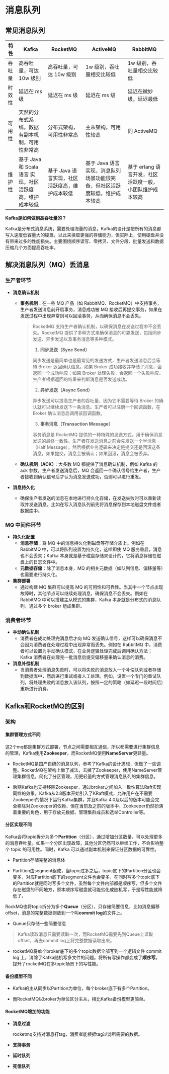 # 消息队列

## 常见消息队列

| 特性  | Kafka                               | RocketMQ                   | ActiveMQ                                 | RabbitMQ                         |
| --- | ----------------------------------- | -------------------------- | ---------------------------------------- | -------------------------------- |
| 吞吐量 | 高吞吐量，可达 10w 级别                      | 高吞吐量，可达 10w 级别             | 1w 级别，吞吐量相交比较低                           | 1w 级别，吞吐量相交比较低                   |
| 时效性 | 延迟在 ms 级                            | 延迟在 ms 级                   | 延迟在 ms 级                                 | 延迟在微妙级，延迟最低                      |
| 可用性 | 天然的分布式系统，数据有副本机制，可用性非常高             | 分布式架构，可用性非常高               | 主从架构，可用性较高                               | 同 ActiveMQ                       |
| 维护性 | 基于 Java 和 Scala 语言 实现，社区活跃度高，维护成本较低 | 基于 Java 语言实现，社区活跃度高，维护成本较低 | 基于 Java 语言实现，消息队列场景功能很完备，但社区活跃度较低，维护成本较高 | 基于 erlang 语言开发，社区活跃度一般，小团队维护成本较高 |

**Kafka是如何做到高吞吐量的？**

Kafka是分布式消息系统，需要处理海量的消息，Kafka的设计是把所有的消息都写入速度低容量大的硬盘，以此来换取更强的存储能力，但实际上，使用硬盘并没有带来过多的性能损失。主要围绕顺序读写、零拷贝、文件分段、批量发送和数据压缩几个方面提高吞吐率。

## 解决消息队列（MQ）丢消息

### 生产者环节

- **消息确认机制**
  
  - **事务机制**：在一些 MQ 产品（如 RabbitMQ、RocketMQ）中支持事务，生产者发送消息前开启事务，消息成功被 MQ 接收后再提交事务，如果在发送过程中出现异常则可以回滚事务，从而确保消息不会丢失。
    
    > RocketMQ 支持生产者确认机制，以确保消息在发送过程中不会丢失。RocketMQ 提供了多种方式来确保消息的可靠发送，包括同步发送、异步发送以及事务消息等多种模式。
    > 
    > 1. **同步发送（Sync Send）**
    > 
    > 同步发送是最简单也是最常见的发送方式，生产者发送消息后会等待 Broker 返回确认信息。如果 Broker 成功接收并存储了消息，会返回一个成功响应；如果 Broker 处理失败，会返回一个失败响应。生产者根据返回的结果来判断消息是否发送成功。
    > 
    > 2. **异步发送（Async Send）**
    > 
    > 异步发送可以提高生产者的吞吐量，因为它不需要等待 Broker 的确认就可以继续发送下一条消息。生产者可以注册一个回调函数，在 Broker 确认消息后调用该回调函数。
    > 
    > 3. **事务消息（Transaction Message）**
    > 
    > 事务消息是 RocketMQ 提供的一种特殊的发送方式，用于确保消息发送的最终一致性。生产者在发送消息之前会先发送一个半消息（Half Message），然后根据业务逻辑来决定是提交还是回滚这条消息。如果提交，消息会被确认；如果回滚，消息会被丢弃。
  
  - **确认机制（ACK）**：大多数 MQ 都提供了消息确认机制，例如 Kafka 的 ack 参数。生产者发送消息后，MQ 会返回一个确认信号给生产者，生产者接收到确认信号后才认为消息发送成功，否则可以进行重发。

- **消息持久化**
  
  - 确保生产者发送的消息在本地进行持久化存储，在发送失败时可以重新读取并发送消息。比如在写入消息队列前先将消息保存到本地磁盘文件或者数据库中。

### MQ 中间件环节

- **持久化配置**
  - **消息存储**：将 MQ 中的消息持久化到磁盘等存储介质上。例如在 RabbitMQ 中，可以将队列设置为持久化，这样即使 MQ 服务重启，消息也不会丢失；Kafka 本身就是基于磁盘存储来设计的，它将消息存储在磁盘上的日志文件中。
  - **元数据存储**：除了消息本身，MQ 的相关元数据（如队列信息、偏移量等）也需要进行持久化。
- **集群部署**
  - 通过构建 MQ 集群可以提高 MQ 的可用性和可靠性。当其中一个节点出现故障时，其他节点可以继续处理消息，确保消息不会丢失。例如在 RabbitMQ 中可以搭建主从模式的集群，Kafka 本身就是分布式的消息队列，通过多个 broker 组成集群。

### 消费者环节

- **手动确认机制**
  - 消费者在成功处理完消息后才向 MQ 发送确认信号，这样可以确保消息不会因为消费者在处理过程中出现异常而丢失。例如在 RabbitMQ 中，消费者可以设置为手动确认模式，在业务逻辑处理完成后调用确认方法；Kafka 消费者在处理完一批消息后提交偏移量来确认消息的消费。
- **消息补偿机制**
  - 当消费者处理消息失败时，可以将失败的消息放入一个补偿队列或者存储到数据库中，然后进行重试或者人工处理。例如，设置一个专门的重试队列，将处理失败的消息放入该队列，按照一定的策略（如延迟一段时间后）重新进行消费。



## Kafka和RocketMQ的区别

### 架构

#### 集群管理方式不同

这2个mq都是集群方式部署，节点之间需要相互通信，所以都需要进行集群信息的管理，Kafka使用**Zookeeper**，而RocketMQ使用**NameServer**更轻量。

- RocketMQ是国产自研的消息队列，参考了Kafka的设计思想，但做了一些调整。RocketMQ在架构上做了减法，去掉了Zookeeper，使用NameServer管理集群信息，简化了分区管理，用更轻量的方式管理消息队列的集群信息。

- 后期Kafka也支持移除Zookeeper，通过broker之间加入一致性算法Raft实现同样的效果。Kafka从2.8版本开始引入了KRaft模式，允许用户在不需要Zookeeper的情况下运行Kafka集群，并且Kafka 4.0及以后的版本可能会完全移除对Zookeeper的依赖，但在当前及之前的版本中，Zookeeper仍然扮演着重要的角色，用于存放元数据、管理集群成员和选举Controller等。

#### 分区实现不同

Kafka会将topic拆分为多个**Partition**（分区），通过增加分区数量，可以处理更多的消息吞吐量。如果一个分区出现故障，其他分区仍然可以继续工作，不会影响整个 topic 的可用性。同时，Kafka 可以通过副本机制来保证分区数据的可靠性。

- Partition存储完整的消息体

- Partition由segment组成，当topic过多之后，topic底下的Partition分区也会变多，对应Partition底下的segment文件也会变多，在同时写多个topic底下的Partition就是同时写多个文件，虽然每个文件内部都是顺序写，但多个文件存在磁盘的不同地方，原本顺序写磁盘就可能劣化成随机写，于是写性能就降低了。

RockMQ也将topic拆分为多个**Queue**（分区），只存储简要信息，比如消息偏移offset，消息的完整数据则放到一个叫**commit log**的文件上。

- Queue只存储一些简要信息

> Kafka读取消息只需要读取一次，而RocketMQ需要先到Queue上读取offset，再去commit log上将完整数据读取出来。

- rocketMQ将单个broker底下的多个topic数据全部写到一个逻辑文件 commit log 上，消除了Kafka随机写多文件的问题。将所有写操作都变成了**顺序写**。提升了rocketMQ在多topic场景下的写性能。

#### 备份模型不同

- Kafka的主从同步以Partition为单位，每个broker底下有多个Partition。

- 而RocketMQ以broker为单位区分主从，相比Kafka备份模型更简单。

#### RocketMQ增加的功能

- **消息过滤**
  
  rocketmq支持对消息打tag，消费者能根据tag过滤所需要的数据。

- **支持事务**

- **延时队列**

- **死信队列**


